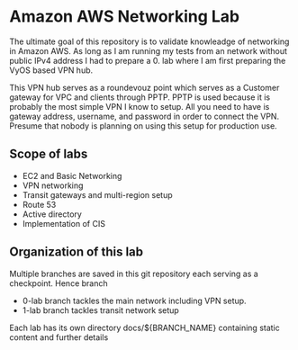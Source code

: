 # Amazon AWS Networking Lab

The ultimate goal of this repository is to validate knowleadge of networking in Amazon AWS. As long as I am running my tests from an network without public IPv4 address I had to prepare a 0. lab where I am first preparing the VyOS based VPN hub.

This VPN hub serves as a roundevouz point which serves as a Customer gateway for VPC and clients through PPTP. PPTP is used because it is probably the most simple VPN I know to setup. All you need to have is gateway address, username, and password in order to connect the VPN. Presume that nobody is planning on using this setup for production use.

## Scope of labs

* EC2 and Basic Networking
* VPN networking
* Transit gateways and multi-region setup
* Route 53
* Active directory
* Implementation of CIS


## Organization of this lab

Multiple branches are saved in this git repository each serving as a checkpoint. Hence branch

* 0-lab branch tackles the main network including VPN setup.
* 1-lab branch tackles transit network setup

Each lab has its own directory docs/${BRANCH_NAME} containing static content and further details
